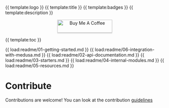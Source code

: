 {{ template:logo }}
{{ template:title }}
{{ template:badges }}
{{ template:description }}

<p align="center">
    <a href="https://www.buymeacoffee.com/adriendeperetti" target="_blank"><img src="https://www.buymeacoffee.com/assets/img/custom_images/orange_img.png" alt="Buy Me A Coffee" style="height: 41px !important;width: 174px !important;box-shadow: 0px 3px 2px 0px rgba(190, 190, 190, 0.5) !important;-webkit-box-shadow: 0px 3px 2px 0px rgba(190, 190, 190, 0.5) !important;" ></a>
</p>

{{ template:toc }}

{{ load:readme/01-getting-started.md }}
{{ load:readme/06-integration-with-medusa.md }}
{{ load:readme/02-api-documentation.md }}
{{ load:readme/03-starters.md }}
{{ load:readme/04-internal-modules.md }}
{{ load:readme/05-resources.md }}

# Contribute

Contributions are welcome! You can look at the contribution [guidelines](./CONTRIBUTING.md)